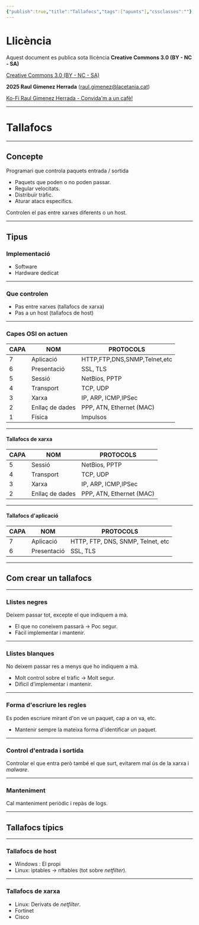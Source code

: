 ```yaml
---
{"publish":true,"title":"Tallafocs","tags":["apunts"],"cssclasses":""}
---
```


# Llicència
Aquest document es publica sota llicència **Creative Commons 3.0 (BY - NC - SA)**

[Creative Commons 3.0 (BY - NC - SA)](https://creativecommons.org/licenses/by-nc-sa/3.0/es/legalcode.ca)

**2025 Raul Gimenez Herrada**
(raul.gimenez@lacetania.cat)

[Ko-Fi Raul Gimenez Herrada - Convida'm a un cafè!](https://ko-fi.com/raulgimenezherrada)

---
# Tallafocs
---
## Concepte

Programari que controla paquets entrada / sortida

- Paquets que poden o no poden passar.
- Regular velocitats.
- Distribuïr tràfic.
- Aturar atacs específics.

Controlen el pas entre xarxes diferents o un host.

---
## Tipus

### Implementació

- Software
- Hardware dedicat
---
### Que controlen

- Pas entre xarxes (tallafocs de xarxa)
- Pas a un host (tallafocs de host)
---
### Capes OSI on actuen

  
| CAPA | NOM             | PROTOCOLS                    |
| ---- | --------------- | ---------------------------- |
| 7    | Aplicació       | HTTP,FTP,DNS,SNMP,Telnet,etc |
| 6    | Presentació     | SSL, TLS                     |
| 5    | Sessió          | NetBios, PPTP                |
| 4    | Transport       | TCP, UDP                     |
| 3    | Xarxa           | IP, ARP, ICMP,IPSec          |
| 2    | Enllaç de dades | PPP, ATN, Ethernet (MAC)     |
| 1    | Física          | Impulsos                     |

---
#### Tallafocs de xarxa

  
| CAPA | NOM             | PROTOCOLS                |
| ---- | --------------- | ------------------------ |
| 5    | Sessió          | NetBios, PPTP            |
| 4    | Transport       | TCP, UDP                 |
| 3    | Xarxa           | IP, ARP, ICMP,IPSec      |
| 2    | Enllaç de dades | PPP, ATN, Ethernet (MAC) |

---
#### Tallafocs d'aplicació

  
| CAPA | NOM         | PROTOCOLS                         |
| ---- | ----------- | --------------------------------- |
| 7    | Aplicació   | HTTP, FTP, DNS, SNMP, Telnet, etc |
| 6    | Presentació | SSL, TLS                          |

---
## Com crear un tallafocs
---
### Llistes negres

Deixem passar tot, excepte el que indiquem a mà.

- El que no coneixem passarà -> Poc segur.
- Fàcil implementar i mantenir.
---
### Llistes blanques

No deixem passar res a menys que ho indiquem a mà.

- Molt control sobre el tràfic -> Molt segur.
- Difícil d'implementar i mantenir.
---
### Forma d'escriure les regles

Es poden escriure mirant d'on ve un paquet, cap a on va, etc.

- Mantenir sempre la mateixa forma d'identificar un paquet.
---
### Control d'entrada i sortida

Controlar el que entra però també el que surt, evitarem mal ús de la xarxa i _malware_.

---
### Manteniment

Cal manteniment periòdic i repàs de logs.

---
## Tallafocs típics
---
### Tallafocs de host

- Windows : El propi
- Linux: iptables -> nftables (tot sobre _netfilter_).
---
### Tallafocs de xarxa

- Linux: Derivats de _netfilter_.
- Fortinet
- Cisco

